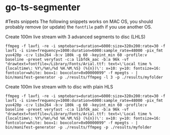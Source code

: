 # go-ts-segmenter

#Tests snippets
The following snippets works on MAC OS, you should probably remove (or update) the `fontfile` path if you use another OS.

Create 100m live stream with 3 advanced segments to disc (LHLS)
```
ffmpeg -f lavfi -re -i smptebars=duration=6000:size=320x200:rate=30 -f lavfi -i sine=frequency=1000:duration=6000:sample_rate=48000 -pix_fmt yuv420p -c:v libx264 -b:v 180k -g 60 -keyint_min 60 -profile:v baseline -preset veryfast -c:a libfdk_aac -b:a 96k -vf "drawtext=fontfile=/Library/Fonts/Arial.ttf: text=\'Local time %{localtime\: %Y\/%m\/%d %H.%M.%S} (%{n})\': x=10: y=10: fontsize=16: fontcolor=white: box=1: boxcolor=0x00000099" -f mpegts - | bin/manifest-generator -p ./results/ffmpeg -l 3 -p ./results/myfolder
```

Create 100m live stream with to disc with plain HLS
```
ffmpeg -f lavfi -re -i smptebars=duration=6000:size=320x200:rate=30 -f lavfi -i sine=frequency=1000:duration=6000:sample_rate=48000 -pix_fmt yuv420p -c:v libx264 -b:v 180k -g 60 -keyint_min 60 -profile:v baseline -preset veryfast -c:a libfdk_aac -b:a 96k -vf "drawtext=fontfile=/Library/Fonts/Arial.ttf: text=\'Local time %{localtime\: %Y\/%m\/%d %H.%M.%S} (%{n})\': x=10: y=10: fontsize=16: fontcolor=white: box=1: boxcolor=0x00000099" -f mpegts - | bin/manifest-generator -p ./results/ffmpeg -p ./results/myfolder
```